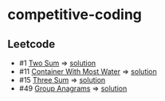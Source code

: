 ﻿# competitive-coding

## Leetcode
- #1 [Two Sum](https://leetcode.com/problems/two-sum/) => [solution](https://github.com/anoopraju31/competitive-coding/tree/main/leetcode/1_TwoSum)
- #11 [Container With Most Water](https://leetcode.com/problems/container-with-most-water/) => [solution](https://github.com/anoopraju31/competitive-coding/tree/main/leetcode/11_ContainerWithMostWater)
- #15 [Three Sum](https://leetcode.com/problems/3sum/description/) => [solution](https://github.com/anoopraju31/competitive-coding/tree/main/leetcode/15_3Sum)
- #49 [Group Anagrams](https://leetcode.com/problems/group-anagrams/description/) => [solution](https://github.com/anoopraju31/competitive-coding/tree/main/leetcode/49_groupAnagram) 
